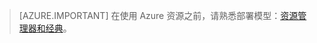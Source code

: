 > [AZURE.IMPORTANT] 在使用 Azure 资源之前，请熟悉部署模型：[资源管理器和经典](../articles/resource-manager-deployment-model.md)。

<!---HONumber=AcomDC_0921_2016-->